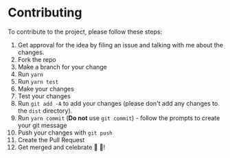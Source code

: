 # Contributing

To contribute to the project, please follow these steps:

1. Get approval for the idea by filing an issue and talking with me about the changes.
2. Fork the repo
3. Make a branch for your change
4. Run `yarn`
5. Run `yarn test`
6. Make your changes
7. Test your changes
8. Run `git add -A` to add your changes (please don't add any changes to the `dist` directory).
9. Run `yarn commit` (**Do not** use `git commit`) - follow the prompts to create your git message
10. Push your changes with `git push`
11. Create the Pull Request
12. Get merged and celebrate 🎉 🎊!
